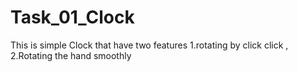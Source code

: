 # Task_01_Clock
This is simple Clock that have two features 1.rotating by click click , 2.Rotating the hand smoothly
